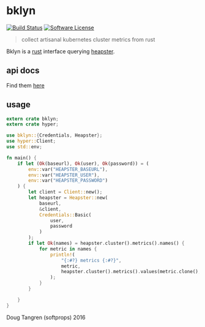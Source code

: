 # bklyn

[![Build Status](https://travis-ci.org/softprops/bklyn.svg?branch=master)](https://travis-ci.org/softprops/bklyn) [![Software License](https://img.shields.io/badge/license-MIT-brightgreen.svg)](LICENSE)

> collect artisanal kubernetes cluster metrics from rust

Bklyn is a [rust](https://www.rust-lang.org/) interface querying [heapster](https://github.com/kubernetes/heapster).

## api docs

Find them [here](https://softprops.github.io/bklyn)

## usage

```rust
extern crate bklyn;
extern crate hyper;

use bklyn::{Credentials, Heapster};
use hyper::Client;
use std::env;

fn main() {
    if let (Ok(baseurl), Ok(user), Ok(password)) = (
        env::var("HEAPSTER_BASEURL"),
        env::var("HEAPSTER_USER"),
        env::var("HEAPSTER_PASSWORD")
    ) {
        let client = Client::new();
        let heapster = Heapster::new(
            baseurl,
            &client,
            Credentials::Basic(
                user,
                password
            )
        );
        if let Ok(names) = heapster.cluster().metrics().names() {
            for metric in names {
                println!(
                    "{:#?} metrics {:#?}",
                    metric,
                    heapster.cluster().metrics().values(metric.clone(), &Default::default())
                );
            }
        }

    }
}
```

Doug Tangren (softprops) 2016
